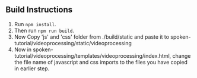 ## Build Instructions
1. Run `npm install`.
2. Then run `npm run build`.
3. Now Copy 'js' and 'css' folder from ./build/static and paste it to spoken-tutorial/videoprocessing/static/videoprocessing
4. Now in spoken-tutorial/videoprocessing/templates/videoprocessing/index.html, change the file name of javascript and css imports to the files you have copied in earlier step. 
